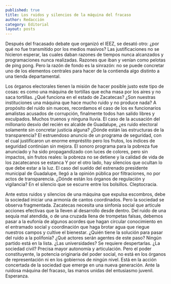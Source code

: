 ```yaml
---
published: true
title: Los ruidos y silencios de la máquina del fracaso
author: Redacción
category: Editorial
layout: posts
---
```


Después del fracasado debate que organizó el IEEZ, se desató otro: ¿por qué no fue transmitido por los medios masivos? Las justificaciones no se hicieron esperar, las cuales daban razones de tiempos nunca alcanzados y programaciones nunca realizadas. Razones que iban y venían como pelotas de ping pong. Pero la razón de fondo es la sinrazón: no se puede concretar uno de los elementos centrales para hacer de la contienda algo distinto a una tienda departamental. 

Los órganos electorales tienen la misión de hacer posible justo este tipo de cosas: es como una máquina de tortillas que echa masa por los aires y no saca tortillas. ¿Qué funciona en el estado de Zacatecas? ¿Son nuestras instituciones una máquina que hace mucho ruido y no produce nada? A propósito del ruido sin nueces, recordamos el caso de los ex funcionarios amalistas acusados de corrupción, finalmente todos han salido libres y exculpados. Muchos truenos y ninguna lluvia. El caso de la acusación del millonario desvío del recién ex alcalde de Guadalupe, ¿es ruido electoral solamente sin concretar justicia alguna? ¿Dónde están las estructuras de la transparencia? El estruendoso anuncio de un programa de seguridad, con el cual justificaron un enorme empréstito pero los frutos, los índices de seguridad continúan sin mejora. El sonoro programa para la pobreza fue anunciado y ha sido propagandizado con luces de colores, pero sin impactos, sin frutos reales: la pobreza no se detiene y la calidad de vida de los zacatecanos se estanca 
Y por el otro lado, hay silencios que ocultan lo que debe estar a la luz. El caso del sueldo del estrenado presidente municipal de Guadalupe, llegó a la opinión pública por filtraciones, no por actos de transparencia. ¿Dónde están los órganos de regulación y vigilancia? En el silencio que se escurre entre los bolsillos. Cleptocracia. 

Ante estos ruidos y silencios de una máquina que expulsa  escombros, debe la sociedad iniciar una armonía de cantos coordinados. Pero la sociedad se observa fragmentada. Zacatecas necesita una sinfonía social que articule acciones efectivas que la lleven al desarrollo desde dentro. Del ruido de una sequía mal atendida, o de una cruzada llena de trompetas falsas, debemos pasar a la eufonía de algunos acordes que hagan circular conocimiento en el entramado social y coordinación que haga brotar agua que riegue nuestros campos y cultive el bienestar. ¿Quién tiene la solución para pasar del ruido a la polifonía? ¿Qué actores serán agentes de este paso? Ningún partido está en la lista. ¿Las universidades? Se requiere despertarlas. ¿La sociedad civil? Precisa mayor autonomía y articulación. Pero el poder constituyente, la potencia originaria del poder social, no está en los órganos de representación ni en los gobiernos de ningún nivel. Está en la acción concertada de la sociedad que emerge en una nueva generación. Ante la ruidosa máquina del fracaso, las manos unidas del entusiasmo juvenil. Esperanza.
